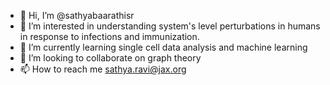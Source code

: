 - 👋 Hi, I’m @sathyabaarathisr
- 👀 I’m interested in understanding system's level perturbations in humans in response to infections and immunization.
- 🌱 I’m currently learning single cell data analysis and machine learning
- 💞️ I’m looking to collaborate on graph theory
- 📫 How to reach me sathya.ravi@jax.org

<!---
sathyabaarathisr/sathyabaarathisr is a ✨ special ✨ repository because its `README.md` (this file) appears on your GitHub profile.
You can click the Preview link to take a look at your changes.
--->
